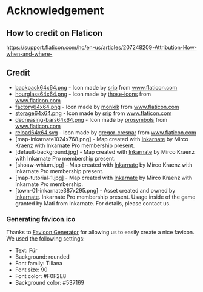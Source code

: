 # Acknowledgement

## How to credit on Flaticon

<https://support.flaticon.com/hc/en-us/articles/207248209-Attribution-How-when-and-where->

## Credit

- [backpack64x64.png](https://www.flaticon.com/free-icon/backpack_1243535#term=backpack&page=1&position=2) - Icon made by [srip](https://www.flaticon.com/authors/srip) from www.flaticon.com
- [hourglass64x64.png](https://www.flaticon.com/free-icon/hourglass_483610) - Icon made by [those-icons](https://www.flaticon.com/authors/those-icons) from www.flaticon.com
- [factory64x64.png](https://www.flaticon.com/free-icon/factory_1996732#term=factory&page=1&position=62) - Icon made by [monkik](https://www.flaticon.com/authors/monkik) from www.flaticon.com
- [storage64x64.png](https://www.flaticon.com/free-icon/storage_1554623) - Icon made by [srip](https://www.flaticon.com/authors/srip) from www.flaticon.com
- [decreasing-bars64x64.png](https://www.flaticon.com/free-icon/bars_558386) - Icon made by [prosymbols](https://www.flaticon.com/authors/prosymbols) from www.flaticon.com
- [reload64x64.svg](https://www.flaticon.com/free-icon/reload_159657) - Icon made by [gregor-cresnar](https://www.flaticon.com/authors/gregor-cresnar) from www.flaticon.com
- [map-inkarnate1024x768.png] - Map created with [Inkarnate](https://www.inkarnate.com) by Mirco Kraenz with Inkarnate Pro membership present.
- [default-background.jpg] - Map created with [Inkarnate](https://www.inkarnate.com) by Mirco Kraenz with Inkarnate Pro membership present.
- [shoaw-whium.jpg] - Map created with [Inkarnate](https://www.inkarnate.com) by Mirco Kraenz with Inkarnate Pro membership present.
- [map-tutorial-1.jpg] - Map created with [Inkarnate](https://www.inkarnate.com) by Mirco Kraenz with Inkarnate Pro membership.
- [town-01-inkarnate387x295.png] - Asset created and owned by [Inkarnate](https://www.inkarnate.com). Inkarnate Pro membership present. Usage inside of the game granted by Mati from Inkarnate. For details, please contact us.

### Generating favicon.ico

Thanks to [Favicon Generator](https://favicon.io/favicon-generator/) for allowing us to easily create a nice favicon.
We used the following settings:

- Text: Für
- Background: rounded
- Font family: Tillana
- Font size: 90
- Font color: #F0F2E8
- Background color: #537169
